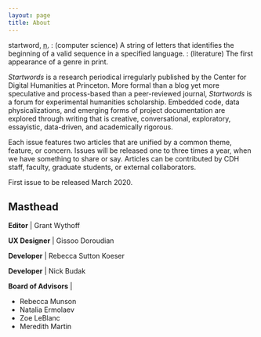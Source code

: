 ```yaml
---
layout: page
title: About
---
```


startword, <abbr title="noun">n.</abbr>
: (computer science) A string of letters that identifies the beginning of
    a valid sequence in a specified language.
: (literature) The first appearance of a genre in print.

*Startwords* is a research periodical irregularly published by the Center for
Digital Humanities at Princeton. More formal than a blog yet more speculative
and process-based than a peer-reviewed journal, *Startwords* is a forum for
experimental humanities scholarship. Embedded code, data physicalizations, and
emerging forms of project documentation are explored through writing that is
creative, conversational, exploratory, essayistic, data-driven, and academically
rigorous.

Each issue features two articles that are unified by a common theme,
feature, or concern. Issues will be released one to three times a year, when we
have something to share or say. Articles can be contributed by CDH staff,
faculty, graduate students, or external collaborators.

First issue to be released March 2020.

## Masthead

**Editor** | Grant Wythoff

**UX Designer** | Gissoo Doroudian

**Developer** | Rebecca Sutton Koeser

**Developer** | Nick Budak

**Board of Advisors** |

- Rebecca Munson
- Natalia Ermolaev
- Zoe LeBlanc
- Meredith Martin
